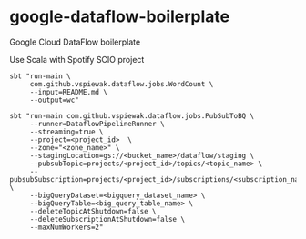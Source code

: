 google-dataflow-boilerplate
===========================

Google Cloud DataFlow boilerplate

Use Scala with Spotify SCIO project

    sbt "run-main \
         com.github.vspiewak.dataflow.jobs.WordCount \
         --input=README.md \
         --output=wc"

    sbt "run-main com.github.vspiewak.dataflow.jobs.PubSubToBQ \
         --runner=DataflowPipelineRunner \
         --streaming=true \
         --project=<project_id>  \
         --zone="<zone_name>" \
         --stagingLocation=gs://<bucket_name>/dataflow/staging \
         --pubsubTopic=projects/<project_id>/topics/<topic_name> \
         --pubsubSubscription=projects/<project_id>/subscriptions/<subscription_name> \
         --bigQueryDataset=<bigquery_dataset_name> \
         --bigQueryTable=<big_query_table_name> \
         --deleteTopicAtShutdown=false \
         --deleteSubscriptionAtShutdown=false \
         --maxNumWorkers=2"
